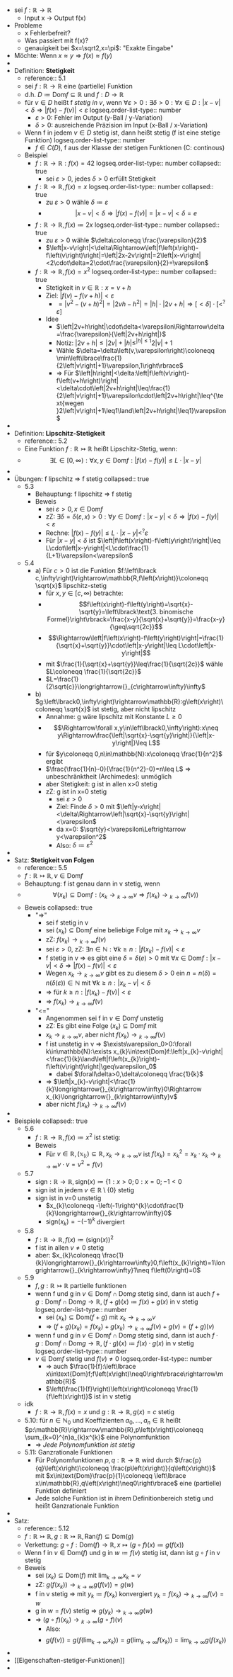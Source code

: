 - sei $f:\mathbb{R}\rightarrow\mathbb{R}$
	- Input x -> Output f(x)
- Probleme
	- x Fehlerbefreit?
	- Was passiert mit f(x)?
	- genauigkeit bei $x=\sqrt2,x=\pi$: "Exakte Eingabe"
- Möchte: Wenn $x\approx y\Rightarrow f\left(x\right)\approx f\left(y\right)$
-
- Definition: **Stetigkeit**
	- reference:: 5.1
	- sei $f:\mathbb{R}\rightarrow\mathbb{R}$ eine (partielle) Funktion
	- d.h. $D\coloneqq \text{Dom}f\subseteq\mathbb{R}$ und $f:D\rightarrow\mathbb{R}$
	- für $v\in D$ heißt f *stetig in v*, wenn $\forall\varepsilon>0:\exists\delta>0:\forall x\in D:\left|x-v\right|<\delta\Rightarrow\left|f\left(x\right)-f\left(v\right)\right|<\varepsilon$
	  logseq.order-list-type:: number
		- $\varepsilon>0$: Fehler im Output (y-Ball / y-Variation)
		- $\delta>0$: ausreichende Präzision im Input (x-Ball / x-Variation)
	- Wenn f in jedem $v\in D$ stetig ist, dann heißt stetig (f ist eine stetige Funktion)
	  logseq.order-list-type:: number
		- $f\in C\left(D\right)$, f aus der Klasse der stetigen Funktionen (C: continous)
	- Beispiel
		- $f:\mathbb{R}\rightarrow\mathbb{R}:f\left(x\right)=42$
		  logseq.order-list-type:: number
		  collapsed:: true
			- sei $\varepsilon>0$, jedes $\delta>0$ erfüllt Stetigkeit
		- $f:\mathbb{R}\rightarrow\mathbb{R},f\left(x\right)=x$
		  logseq.order-list-type:: number
		  collapsed:: true
			- zu $\varepsilon>0$ wähle $\delta\coloneqq \varepsilon$
			- $$\left|x-v\right|<\delta\Rightarrow\left|f\left(x\right)-f\left(v\right)\right|=\left|x-v\right|<\delta=e$$
		- $f:\mathbb{R}\rightarrow\mathbb{R},f\left(x\right)\coloneqq 2x$
		  logseq.order-list-type:: number
		  collapsed:: true
			- zu $\varepsilon>0$ wähle $\delta\coloneqq \frac{\varepsilon}{2}$
			- $\left|x-v\right|<\delta\Rightarrow\left|f\left(x\right)-f\left(v\right)\right|=\left|2x-2v\right|=2\left|x-v\right|<2\cdot\delta=2\cdot\frac{\varepsilon}{2}=\varepsilon$
		- $f:\mathbb{R}\rightarrow\mathbb{R},f\left(x\right)=x^2$
		  logseq.order-list-type:: number
		  collapsed:: true
			- Stetigkeit in $v\in\mathbb{R}:x=v+h$
			- Ziel: $\left|f\left(v\right)-f\left(v+h\right)\right|<\varepsilon$
				- $=\left|v^2-\left(v+h\right)^2\right|=\left|2vh-h^2\right|=\left|h\right|\cdot\left|2v+h\right|\Rightarrow\left\lbrack<\delta\right\rbrack\cdot\left\lbrack<^{?}\varepsilon\right\rbrack$
			- Idee
				- $\left|2v+h\right|\cdot\delta<\varepsilon\Rightarrow\delta=\frac{\varepsilon}{\left|2v+h\right|}$
				- Notiz: $\left|2v+h\right|\leq\left|2v\right|+\left|h\right|\leq^{\left|h\right|\leq1}2\left|v\right|+1$
				- Wähle $\delta=\delta\left(v,\varepsilon\right)\coloneqq \min\left\lbrace\frac{1}{2\left|v\right|+1}\varepsilon,1\right\rbrace$
				- => Für $\left|h\right|<\delta:\left|f\left(v\right)-f\left(v+h\right)\right|<\delta\cdot\left|2v+h\right|\leq\frac{1}{2\left|v\right|+1}\varepsilon\cdot\left|2v+h\right|\leq^{\text{wegen }2\left|v\right|+1\leq1\land\left|2v+h\right|\leq1}\varepsilon$
-
- Definition: **Lipschitz-Stetigkeit**
	- reference:: 5.2
	- Eine Funktion $f:\mathbb{R}\rightarrowtail\mathbb{R}$ heißt Lipschitz-Stetig, wenn:
	- $$\exists L\in\left\lbrack0,\infty\right):\forall x,y\in\text{Dom}f:\left|f\left(x\right)-f\left(y\right)\right|\leq L\cdot\left|x-y\right|$$
-
- Übungen: f lipschitz => f stetig
  collapsed:: true
	- 5.3
		- Behauptung: f lipschitz => f stetig
		- Beweis
			- sei $\varepsilon>0,x\in\text{Dom}f$
			- zZ: $\exists\delta=\delta\left(\varepsilon,x\right)>0:\forall y\in\text{Dom}f:\left|x-y\right|<\delta\Rightarrow\left|f\left(x\right)-f\left(y\right)\right|<\varepsilon$
			- Rechne: $\left|f\left(x\right)-f\left(y\right)\right|\leq L\cdot\left|x-y\right|<^{?}\varepsilon$
			- Für $\left|x-y\right|<\delta$ ist $\left|f\left(x\right)-f\left(y\right)\right|\leq L\cdot\left|x-y\right|<L\cdot\frac{1}{L+1}\varepsilon<\varepsilon$
	- 5.4
		- a) Für $c>0$ ist die Funktion $f:\left\lbrack c,\infty\right)\rightarrow\mathbb{R,f\left(x\right)}\coloneqq \sqrt{x}$ lipschitz-stetig
			- für $x,y\in\left\lbrack c,\infty\right)$ betrachte:
			- $$f\left(x\right)-f\left(y\right)=\sqrt{x}-\sqrt{y}=\left\lbrack\text{3. binomische Formel}\right\rbrack=\frac{x-y}{\sqrt{x}+\sqrt{y}}=\frac{x-y}{\geq\sqrt{2c}}$$
			- $$\Rightarrow\left|f\left(x\right)-f\left(y\right)\right|=\frac{1}{\sqrt{x}+\sqrt{y}}\cdot\left|x-y\right|\leq L\cdot\left|x-y\right|$$
			- mit $\frac{1}{\sqrt{x}+\sqrt{y}}\leq\frac{1}{\sqrt{2c}}$ wähle $L\coloneqq \frac{1}{\sqrt{2c}}$
			- $L=\frac{1}{2\sqrt{c}}\longrightarrow{}_{c\rightarrow\infty}\infty$
		- b) $g:\left\lbrack0,\infty\right)\rightarrow\mathbb{R}:g\left(x\right)\coloneqq \sqrt{x}$ ist stetig, aber nicht lipschitz
			- Annahme: g wäre lipschitz mit Konstante $L\geq0$
			- $$\Rightarrow\forall x,y\in\left\lbrack0,\infty\right):x\neq y\Rightarrow\frac{\left|\sqrt{x}-\sqrt{y}\right|}{\left|x-y\right|}\leq L$$
			- für $y\coloneqq 0,n\in\mathbb{N}:x\coloneqq \frac{1}{n^2}$ ergibt
			- $\frac{\frac{1}{n}-0}{\frac{1}{n^2}-0}=n\leq L$ => unbeschränktheit (Archimedes): unmöglich
			- aber Stetigkeit: g ist in allen x>0 stetig
			- zZ: g ist in x=0 stetig
				- sei $\varepsilon>0$
				- Ziel: Finde $\delta>0$ mit $\left|y-x\right|<\delta\Rightarrow\left|\sqrt{x}-\sqrt{y}\right|<\varepsilon$
				- da x=0: $\sqrt{y}<\varepsilon\Leftrightarrow y<\varepsilon^2$
				- Also: $\delta\coloneqq \varepsilon^2$
-
- Satz: **Stetigkeit von Folgen**
	- reference:: 5.5
	- $f:\mathbb{R}\rightarrowtail\mathbb{R},v\in\text{Dom}f$
	- Behauptung: f ist genau dann in v stetig, wenn
	- $$\forall\left(x_{k}\right)\subseteq\text{Dom}f:\left(x_{k}\longrightarrow{}_{k\rightarrow\infty}v\Rightarrow f\left(x_{k}\right)\longrightarrow{}_{k\rightarrow\infty}f\left(v\right)\right)$$
	- Beweis
	  collapsed:: true
		- "=>"
			- sei f stetig in v
			- sei $\left(x_{k}\right)\subseteq\text{Dom}f$ eine beliebige Folge mit $x_{k}\longrightarrow{}_{k\rightarrow\infty}v$
			- zZ: $f\left(x_{k}\right)\longrightarrow{}_{k\rightarrow\infty}f\left(v\right)$
			- sei $\varepsilon>0$, zZ: $\exists n\in\mathbb{N}:\forall k\geq n:\left|f\left(x_{k}\right)-f\left(v\right)\right|<\varepsilon$
			- f stetig in v => es gibt eine $\delta=\delta\left(e\right)>0$ mit $\forall x\in\text{Dom}f:\left|x-v\right|<\delta\Rightarrow\left|f\left(x\right)-f\left(v\right)\right|<\varepsilon$
			- Wegen $x_{k}\longrightarrow{}_{k\rightarrow\infty}v$ gibt es zu diesem $\delta>0$ ein $n=n\left(\delta\right)=n\left(\delta\left(\varepsilon\right)\right)\in\mathbb{N}$ mit $\forall k\geq n:\left|x_{k}-v\right|<\delta$
			- => für $k\geq n:\left|f\left(x_{k}\right)-f\left(v\right)\right|<\varepsilon$
			- => $f\left(x_{k}\right)\longrightarrow{}_{k\rightarrow\infty}f\left(v\right)$
		- "<="
			- Angenommen sei f in $v\in\text{Dom}f$ unstetig
			- zZ: Es gibt eine Folge $\left(x_{k}\right)\subseteq\text{Dom}f$ mit
			- $x_{k}\longrightarrow{}_{k\rightarrow\infty}v$, aber nicht $f\left(x_{k}\right)\longrightarrow{}_{k\rightarrow\infty}f\left(v\right)$
			- f ist unstetig in v => $\exists\varepsilon_0>0:\forall k\in\mathbb{N}:\exists x_{k}\in\text{Dom}f:\left|x_{k}-v\right|<\frac{1}{k}\land\left|f\left(x_{k}\right)-f\left(v\right)\right|\geq\varepsilon_0$
				- dabei $\forall\delta>0,\delta\coloneqq \frac{1}{k}$
			- => $\left|x_{k}-v\right|<\frac{1}{k}\longrightarrow{}_{k\rightarrow\infty}0\Rightarrow x_{k}\longrightarrow{}_{k\rightarrow\infty}v$
			- aber nicht $f\left(x_{k}\right)\longrightarrow{}_{k\rightarrow\infty}f\left(v\right)$
-
- Beispiele
  collapsed:: true
	- 5.6
		- $f:\mathbb{R}\rightarrow\mathbb{R},f\left(x\right)\coloneqq x^2$ ist stetig:
		- Beweis
			- Für $v\in\mathbb{R,\left(x_{k}\right)}\subseteq\mathbb{R},x_{k}\longrightarrow{}_{k\rightarrow\infty}v$ ist $f\left(x_{k}\right)=x_{k}^2=x_{k}\cdot x_{k}\longrightarrow{}_{k\rightarrow\infty}v\cdot v=v^2=f\left(v\right)$
	- 5.7
		- $\text{sign}:\mathbb{R}\rightarrow\mathbb{R},\text{sign}\left(x\right)\coloneqq \left\lbrace1:x>0\right.;0:x=0;-1<0$
		- sign ist in jedem $v\in\mathbb{R}\setminus\left\lbrace0\right\rbrace$ stetig
		- sign ist in v=0 unstetig
			- $x_{k}\coloneqq -\left(-1\right)^{k}\cdot\frac{1}{k}\longrightarrow{}_{k\rightarrow\infty}0$
			- $\text{sign}\left(x_{k}\right)=-\left(-1\right)^{k}$ divergiert
	- 5.8
		- $f:\mathbb{R}\rightarrow\mathbb{R},f\left(x\right)\coloneqq \left(\text{sign}\left(x\right)\right)^2$
		- f ist in allen $v\neq0$ stetig
		- aber: $x_{k}\coloneqq \frac{1}{k}\longrightarrow{}_{k\rightarrow\infty}0,f\left(x_{k}\right)=1\longrightarrow{}_{k\rightarrow\infty}1\neq f\left(0\right)=0$
	- 5.9
		- $f,g:\mathbb{R}\rightarrowtail\mathbb{R}$ partielle funktionen
		- wenn f und g in $v\in\text{Dom}f\cap\text{Dom}g$ stetig sind, dann ist auch $f+g:\text{Dom}f\cap\text{Dom}g\rightarrow\mathbb{R},\left(f+g\right)\left(x\right)\coloneqq f\left(x\right)+g\left(x\right)$ in v stetig
		  logseq.order-list-type:: number
			- sei $\left(x_{k}\right)\subseteq\text{Dom}\left(f+g\right)$ mit $x_{k}\longrightarrow{}_{k\rightarrow\infty}v$
			- => $\left(f+g\right)\left(x_{k}\right)=f\left(x_{k}\right)+g\left(x_{k}\right)\longrightarrow{}_{k\rightarrow\infty}f\left(v\right)+g\left(v\right)=\left(f+g\right)\left(v\right)$
		- wenn f und g in $v\in\text{Dom}f\cap\text{Dom}g$ stetig sind, dann ist auch $f\cdot g:\text{Dom}f\cap\text{Dom}g\rightarrow\mathbb{R},\left(f\cdot g\right)\left(x\right)\coloneqq f\left(x\right)\cdot g\left(x\right)$ in v stetig
		  logseq.order-list-type:: number
		- $v\in\text{Dom}f$ stetig und $f\left(v\right)\neq0$
		  logseq.order-list-type:: number
			- => auch $\frac{1}{f}:\left\lbrace x\in\text{Dom}f;f\left(x\right)\neq0\right\rbrace\rightarrow\mathbb{R}$
			- $\left(\frac{1}{f}\right)\left(x\right)\coloneqq \frac{1}{f\left(x\right)}$ ist in v stetig
	- idk
		- $f:\mathbb{R}\rightarrow\mathbb{R},f\left(x\right)=x$ und $g:\mathbb{R}\rightarrow\mathbb{R},g\left(x\right)=c$ stetig
	- 5.10: für $n\in\mathbb{N}_0$ und Koeffizienten $a_0,...,a_{n}\in\mathbb{R}$ heißt $p:\mathbb{R}\rightarrow\mathbb{R},p\left(x\right)\coloneqq \sum_{k=0}^{n}a_{k}x^{k}$ eine Polynomfunktion
		- => *Jede Polynomfunktion ist stetig*
	- 5.11: Ganzrationale Funktionen
		- Für Polynomfunktionen $p,q:\mathbb{R}\rightarrow\mathbb{R}$ wird durch $\frac{p}{q}\left(x\right)\coloneqq \frac{p\left(x\right)}{q\left(x\right)}$ mit $x\in\text{Dom}\frac{p}{1}\coloneqq \left\lbrace x\in\mathbb{R},q\left(x\right)\neq0\right\rbrace$ eine (partielle) Funktion definiert
		- Jede solche Funktion ist in ihrem Definitionbereich stetig und heißt Ganzrationale Funktion
-
- Satz:
	- reference:: 5.12
	- $f:\mathbb{R}\rightarrowtail\mathbb{R},g:\mathbb{R}\rightarrowtail\mathbb{R},\text{Ran}\left(f\right)\subseteq\text{Dom}\left(g\right)$
	- Verkettung: $g\circ f:\text{Dom}\left(f\right)\rightarrow\mathbb{R},x\mapsto\left(g\circ f\right)\left(x\right)\coloneqq g\left(f\left(x\right)\right)$
	- Wenn f in $v\in\text{Dom}\left(f\right)$ und g in $w\coloneqq f\left(v\right)$ stetig ist, dann ist $g\circ f$ in v stetig
	- Beweis
		- sei $\left(x_{k}\right)\subseteq\text{Dom}\left(f\right)$ mit $\lim_{k\rightarrow\infty}x_{k}=v$
		- zZ: $g\left(f\left(x_{k}\right)\right)\longrightarrow{}_{k\rightarrow\infty}g\left(f\left(v\right)\right)=g\left(w\right)$
		- f in v stetig => mit $y_{k}\coloneqq f\left(x_{k}\right)$ konvergiert $y_{k}=f\left(x_{k}\right)\longrightarrow{}_{k\rightarrow\infty}f\left(v\right)=w$
		- g in $w=f\left(v\right)$ stetig => $g\left(y_{k}\right)\longrightarrow{}_{k\rightarrow\infty}g\left(w\right)$
		- => $\left(g\circ f\right)\left(x_{k}\right)\longrightarrow{}_{k\rightarrow\infty}\left(g\circ f\right)\left(v\right)$
			- Also:
			- $$g\left(f\left(v\right)\right)=g\left(f\left(\lim_{k\rightarrow\infty}x_{k}\right)\right)=g\left(\lim_{k\rightarrow\infty}f\left(x_{k}\right)\right)=\lim_{k\rightarrow\infty}g\left(f\left(x_{k}\right)\right)$$
-
- [[Eigenschaften-stetiger-Funktionen]]
-